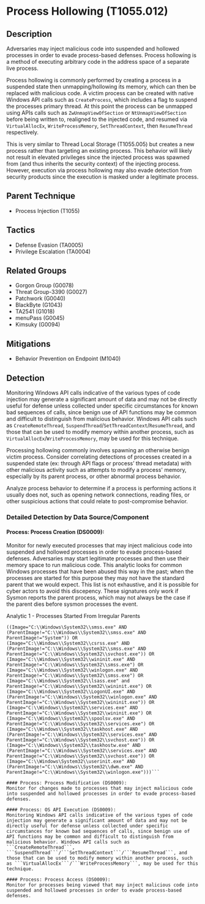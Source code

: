 # Process Hollowing (T1055.012)

## Description
Adversaries may inject malicious code into suspended and hollowed processes in order to evade process-based defenses. Process hollowing is a method of executing arbitrary code in the address space of a separate live process.  

Process hollowing is commonly performed by creating a process in a suspended state then unmapping/hollowing its memory, which can then be replaced with malicious code. A victim process can be created with native Windows API calls such as ```CreateProcess```, which includes a flag to suspend the processes primary thread. At this point the process can be unmapped using APIs calls such as ```ZwUnmapViewOfSection``` or ```NtUnmapViewOfSection```  before being written to, realigned to the injected code, and resumed via ```VirtualAllocEx```, ```WriteProcessMemory```, ```SetThreadContext```, then ```ResumeThread``` respectively.

This is very similar to Thread Local Storage (T1055.005) but creates a new process rather than targeting an existing process. This behavior will likely not result in elevated privileges since the injected process was spawned from (and thus inherits the security context) of the injecting process. However, execution via process hollowing may also evade detection from security products since the execution is masked under a legitimate process. 

## Parent Technique
- Process Injection (T1055)

## Tactics
- Defense Evasion (TA0005)
- Privilege Escalation (TA0004)

## Related Groups
- Gorgon Group (G0078)
- Threat Group-3390 (G0027)
- Patchwork (G0040)
- BlackByte (G1043)
- TA2541 (G1018)
- menuPass (G0045)
- Kimsuky (G0094)

## Mitigations
- Behavior Prevention on Endpoint (M1040)

## Detection
Monitoring Windows API calls indicative of the various types of code injection may generate a significant amount of data and may not be directly useful for defense unless collected under specific circumstances for known bad sequences of calls, since benign use of API functions may be common and difficult to distinguish from malicious behavior. Windows API calls such as ```CreateRemoteThread```, ```SuspendThread```/```SetThreadContext```/```ResumeThread```, and those that can be used to modify memory within another process, such as ```VirtualAllocEx```/```WriteProcessMemory```, may be used for this technique.

Processing hollowing commonly involves spawning an otherwise benign victim process. Consider correlating detections of processes created in a suspended state (ex: through API flags or process’ thread metadata) with other malicious activity such as attempts to modify a process' memory, especially by its parent process, or other abnormal process behavior.

Analyze process behavior to determine if a process is performing actions it usually does not, such as opening network connections, reading files, or other suspicious actions that could relate to post-compromise behavior.

### Detailed Detection by Data Source/Component
#### Process: Process Creation (DS0009): 
Monitor for newly executed processes that may inject malicious code into suspended and hollowed processes in order to evade process-based defenses. Adversaries may start legitimate processes and then use their memory space to run malicious code. This analytic looks for common Windows processes that have been abused this way in the past; when the processes are started for this purpose they may not have the standard parent that we would expect. This list is not exhaustive, and it is possible for cyber actors to avoid this discepency. These signatures only work if Sysmon reports the parent process, which may not always be the case if the parent dies before sysmon processes the event.

Analytic 1 - Processes Started From Irregular Parents

```(source="*WinEventLog:Microsoft-Windows-Sysmon/Operational" EventCode="1") OR (source="*WinEventLog:Security" EventCode="4688") AND ParentImage!="?" AND ParentImage!="C:\\Program Files\\SplunkUniversalForwarder\\bin\\splunk-regmon.exe" AND ParentImage!="C:\\Program Files\\SplunkUniversalForwarder\\bin\\splunk-powershell.exe" AND
((Image="C:\\Windows\System32\\smss.exe" AND (ParentImage!="C:\\Windows\\System32\\smss.exe" AND ParentImage!="System")) OR
(Image="C:\\Windows\\System32\\csrss.exe" AND (ParentImage!="C:\\Windows\\System32\\smss.exe" AND ParentImage!="C:\\Windows\\System32\\svchost.exe")) OR
(Image="C:\\Windows\\System32\\wininit.exe" AND ParentImage!="C:\\Windows\\System32\\smss.exe") OR
(Image="C:\\Windows\\System32\\winlogon.exe" AND ParentImage!="C:\\Windows\\System32\\smss.exe") OR
(Image="C:\\Windows\\System32\\lsass.exe" and ParentImage!="C:\\Windows\\System32\\wininit.exe") OR
(Image="C:\\Windows\\System32\\LogonUI.exe" AND (ParentImage!="C:\\Windows\\System32\\winlogon.exe" AND ParentImage!="C:\\Windows\\System32\\wininit.exe")) OR
(Image="C:\\Windows\\System32\\services.exe" AND ParentImage!="C:\\Windows\\System32\\wininit.exe") OR
(Image="C:\\Windows\\System32\\spoolsv.exe" AND ParentImage!="C:\\Windows\\System32\\services.exe") OR
(Image="C:\\Windows\\System32\\taskhost.exe" AND (ParentImage!="C:\\Windows\\System32\\services.exe" AND ParentImage!="C:\\Windows\\System32\\svchost.exe")) OR
(Image="C:\\Windows\\System32\\taskhostw.exe" AND (ParentImage!="C:\\Windows\\System32\\services.exe" AND ParentImage!="C:\\Windows\\System32\\svchost.exe")) OR
(Image="C:\\Windows\System32\\userinit.exe" AND (ParentImage!="C:\\Windows\\System32\\dwm.exe" AND ParentImage!="C:\\Windows\\System32\\winlogon.exe")))```

#### Process: Process Modification (DS0009): 
Monitor for changes made to processes that may inject malicious code into suspended and hollowed processes in order to evade process-based defenses.

#### Process: OS API Execution (DS0009): 
Monitoring Windows API calls indicative of the various types of code injection may generate a significant amount of data and may not be directly useful for defense unless collected under specific circumstances for known bad sequences of calls, since benign use of API functions may be common and difficult to distinguish from malicious behavior. Windows API calls such as ```CreateRemoteThread```, ```SuspendThread```/```SetThreadContext```/```ResumeThread```, and those that can be used to modify memory within another process, such as ```VirtualAllocEx```/```WriteProcessMemory```, may be used for this technique.

#### Process: Process Access (DS0009): 
Monitor for processes being viewed that may inject malicious code into suspended and hollowed processes in order to evade process-based defenses.

